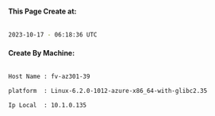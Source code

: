
   
#### This Page Create at:

```bash

2023-10-17 - 06:18:36 UTC

```

#### Create By Machine:

```bash

Host Name : fv-az301-39

platform  : Linux-6.2.0-1012-azure-x86_64-with-glibc2.35

Ip Local  : 10.1.0.135

```

